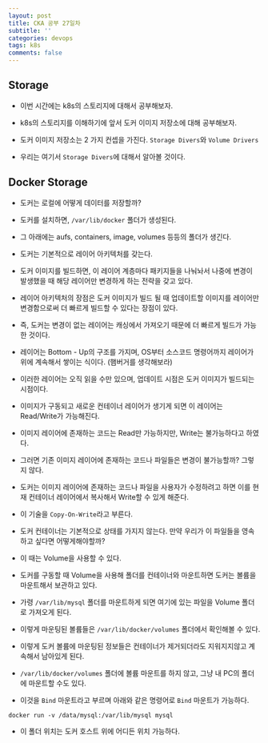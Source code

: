 ```yaml
---
layout: post
title: CKA 공부 27일차
subtitle: ''
categories: devops
tags: k8s
comments: false
---
```


## Storage

- 이번 시간에는 k8s의 스토리지에 대해서 공부해보자.

- k8s의 스토리지를 이해하기에 앞서 도커 이미지 저장소에 대해 공부해보자.

- 도커 이미지 저장소는 2 가지 컨셉을 가진다. `Storage Divers`와 `Volume Drivers`

- 우리는 여기서 `Storage Divers`에 대해서 알아볼 것이다.

## Docker Storage

- 도커는 로컬에 어떻게 데이터를 저장할까?

- 도커를 설치하면, `/var/lib/docker` 폴더가 생성된다.

- 그 아래에는 aufs, containers, image, volumes 등등의 폴더가 생긴다.

- 도커는 기본적으로 레이어 아키텍처를 갖는다.

- 도커 이미지를 빌드하면, 이 레이어 계층마다 패키지들을 나눠놔서 나중에 변경이 발생했을 때 해당 레이어만 변경하게 하는 전략을 갖고 있다.

- 레이어 아키텍처의 장점은 도커 이미지가 빌드 될 때 업데이트할 이미지를 레이어만 변경함으로써 더 빠르게 빌드할 수 있다는 장점이 있다.

- 즉, 도커는 변경이 없는 레이어는 캐싱에서 가져오기 때문에 더 빠르게 빌드가 가능한 것이다.

- 레이어는 Bottom - Up의 구조를 가지며, OS부터 소스코드 명령어까지 레이어가 위에 계속해서 쌓이는 식이다. (햄버거를 생각해보라)

- 이러한 레이어는 오직 읽을 수만 있으며, 업데이트 시점은 도커 이미지가 빌드되는 시점이다.

- 이미지가 구동되고 새로운 컨테이너 레이어가 생기게 되면 이 레이어는 Read/Write가 가능해진다.

- 이미지 레이어에 존재하는 코드는 Read만 가능하지만, Write는 불가능하다고 하였다.

- 그러면 기존 이미지 레이어에 존재하는 코드나 파일들은 변경이 불가능할까? 그렇지 않다.

- 도커는 이미지 레이어에 존재하는 코드나 파일을 사용자가 수정하려고 하면 이를 현재 컨테이너 레이어에서 복사해서 Write할 수 있게 해준다.

- 이 기술을 `Copy-On-Write`라고 부른다.

- 도커 컨테이너는 기본적으로 상태를 가지지 않는다. 만약 우리가 이 파일들을 영속하고 싶다면 어떻게해야할까?

- 이 때는 Volume을 사용할 수 있다.

- 도커를 구동할 때 Volume을 사용해 폴더를 컨테이너와 마운트하면 도커는 볼륨을 마운트해서 보관하고 있다.

- 가령 `/var/lib/mysql` 폴더를 마운트하게 되면 여기에 있는 파일을 Volume 폴더로 가져오게 된다.

- 이렇게 마운팅된 볼륨들은 `/var/lib/docker/volumes` 폴더에서 확인해볼 수 있다.

- 이렇게 도커 볼륨에 마운팅된 정보들은 컨테이너가 제거되더라도 지워지지않고 계속해서 남아있게 된다.

- `/var/lib/docker/volumes` 폴더에 볼륨 마운트를 하지 않고, 그냥 내 PC의 폴더에 마운트할 수도 있다.

- 이것을 `Bind` 마운트라고 부르며 아래와 같은 명령어로 `Bind` 마운트가 가능하다.

```
docker run -v /data/mysql:/var/lib/mysql mysql
```

- 이 폴더 위치는 도커 호스트 위에 어디든 위치 가능하다.
